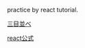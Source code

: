 practice by react tutorial.

[三目並べ](https://ja.react.dev/learn/tutorial-tic-tac-toe#setup-for-the-tutorial)

[react公式](https://ja.react.dev/blog/2023/03/16/introducing-react-dev)

